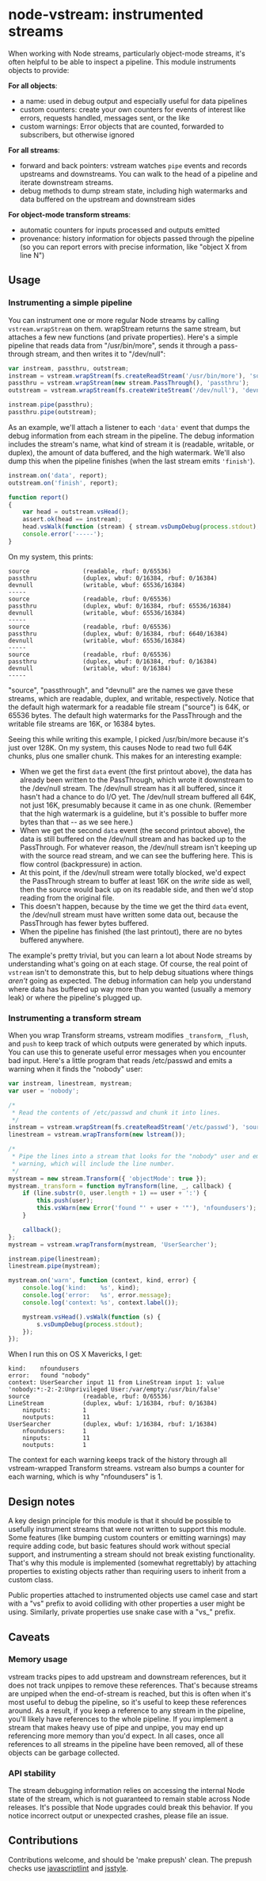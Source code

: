 # node-vstream: instrumented streams

When working with Node streams, particularly object-mode streams, it's often
helpful to be able to inspect a pipeline.  This module instruments objects to
provide:

**For all objects**:

* a name: used in debug output and especially useful for data pipelines
* custom counters: create your own counters for events of interest like
  errors, requests handled, messages sent, or the like
* custom warnings: Error objects that are counted, forwarded to subscribers, but
  otherwise ignored

**For all streams**:

* forward and back pointers: vstream watches `pipe` events and records upstreams
  and downstreams.  You can walk to the head of a pipeline and iterate
  downstream streams.
* debug methods to dump stream state, including high watermarks and data
  buffered on the upstream and downstream sides

**For object-mode transform streams**:

* automatic counters for inputs processed and outputs emitted
* provenance: history information for objects passed through the pipeline (so
  you can report errors with precise information, like "object X from line N")

## Usage

### Instrumenting a simple pipeline

You can instrument one or more regular Node streams by calling
`vstream.wrapStream` on them.  wrapStream returns the same stream, but attaches
a few new functions (and private properties).  Here's a simple pipeline that
reads data from "/usr/bin/more", sends it through a pass-through stream, and
then writes it to "/dev/null":

```javascript
var instream, passthru, outstream;
instream = vstream.wrapStream(fs.createReadStream('/usr/bin/more'), 'source');
passthru = vstream.wrapStream(new stream.PassThrough(), 'passthru');
outstream = vstream.wrapStream(fs.createWriteStream('/dev/null'), 'devnull');

instream.pipe(passthru);
passthru.pipe(outstream);
```

As an example, we'll attach a listener to each `'data'` event that dumps the
debug information from each stream in the pipeline.  The debug information
includes the stream's name, what kind of stream it is (readable, writable, or
duplex), the amount of data buffered, and the high watermark.  We'll also dump
this when the pipeline finishes (when the last stream emits `'finish'`).

```javascript
instream.on('data', report);
outstream.on('finish', report);

function report()
{
	var head = outstream.vsHead();
	assert.ok(head == instream);
	head.vsWalk(function (stream) { stream.vsDumpDebug(process.stdout); });
	console.error('-----');
}
```

On my system, this prints:

```
source               (readable, rbuf: 0/65536)
passthru             (duplex, wbuf: 0/16384, rbuf: 0/16384)
devnull              (writable, wbuf: 65536/16384)
-----
source               (readable, rbuf: 0/65536)
passthru             (duplex, wbuf: 0/16384, rbuf: 65536/16384)
devnull              (writable, wbuf: 65536/16384)
-----
source               (readable, rbuf: 0/65536)
passthru             (duplex, wbuf: 0/16384, rbuf: 6640/16384)
devnull              (writable, wbuf: 65536/16384)
-----
source               (readable, rbuf: 0/65536)
passthru             (duplex, wbuf: 0/16384, rbuf: 0/16384)
devnull              (writable, wbuf: 0/16384)
-----
```

"source", "passthrough", and "devnull" are the names we gave these streams,
which are readable, duplex, and writable, respectively.  Notice that the default
high watermark for a readable file stream ("source") is 64K, or 65536 bytes.
The default high watermarks for the PassThrough and the writable file streams
are 16K, or 16384 bytes.

Seeing this while writing this example, I picked /usr/bin/more because it's
just over 128K.  On my system, this causes Node to read two full 64K chunks,
plus one smaller chunk.  This makes for an interesting example:

* When we get the first `data` event (the first printout above), the data has
  already been written to the PassThrough, which wrote it downstream to the
  /dev/null stream.  The /dev/null stream has it all buffered, since it hasn't
  had a chance to do I/O yet.  The /dev/null stream buffered all 64K, not just
  16K, presumably because it came in as one chunk.  (Remember that the high
  watermark is a guideline, but it's possible to buffer more bytes than that --
  as we see here.)
* When we get the second `data` event (the second printout above), the data is
  still buffered on the /dev/null stream and has backed up to the PassThrough.
  For whatever reason, the /dev/null stream isn't keeping up with the source
  read stream, and we can see the buffering here.  This is flow control
  (backpressure) in action.
* At this point, if the /dev/null stream were totally blocked, we'd expect the
  PassThrough stream to buffer at least 16K on the *write* side as well, then
  the source would back up on its readable side, and then we'd stop reading from
  the original file.
* This doesn't happen, because by the time we get the third `data` event, the
  /dev/null stream must have written some data out, because the PassThrough has
  fewer bytes buffered.
* When the pipeline has finished (the last printout), there are no bytes
  buffered anywhere.

The example's pretty trivial, but you can learn a lot about Node streams by
understanding what's going on at each stage.  Of course, the real point of
`vstream` isn't to demonstrate this, but to help debug situations where things
*aren't* going as expected.  The debug information can help you understand where
data has buffered up way more than you wanted (usually a memory leak) or where
the pipeline's plugged up.


### Instrumenting a transform stream

When you wrap Transform streams, vstream modifies `_transform`, `_flush`, and
`push` to keep track of which outputs were generated by which inputs.  You can
use this to generate useful error messages when you encounter bad input.  Here's
a little program that reads /etc/passwd and emits a warning when it finds the
"nobody" user:

```javascript
var instream, linestream, mystream;
var user = 'nobody';

/*
 * Read the contents of /etc/passwd and chunk it into lines.
 */
instream = vstream.wrapStream(fs.createReadStream('/etc/passwd'), 'source');
linestream = vstream.wrapTransform(new lstream());

/*
 * Pipe the lines into a stream that looks for the "nobody" user and emits a
 * warning, which will include the line number.
 */
mystream = new stream.Transform({ 'objectMode': true });
mystream._transform = function myTransform(line, _, callback) {
	if (line.substr(0, user.length + 1) == user + ':') {
		this.push(user);
		this.vsWarn(new Error('found "' + user + '"'), 'nfoundusers');
	}

	callback();
};
mystream = vstream.wrapTransform(mystream, 'UserSearcher');

instream.pipe(linestream);
linestream.pipe(mystream);

mystream.on('warn', function (context, kind, error) {
	console.log('kind:    %s', kind);
	console.log('error:   %s', error.message);
	console.log('context: %s', context.label());

	mystream.vsHead().vsWalk(function (s) {
		s.vsDumpDebug(process.stdout);
	});
});
```

When I run this on OS X Mavericks, I get:

```
kind:    nfoundusers
error:   found "nobody"
context: UserSearcher input 11 from LineStream input 1: value 'nobody:*:-2:-2:Unprivileged User:/var/empty:/usr/bin/false'
source               (readable, rbuf: 0/65536)
LineStream           (duplex, wbuf: 1/16384, rbuf: 0/16384)
    ninputs:         1
    noutputs:        11
UserSearcher         (duplex, wbuf: 1/16384, rbuf: 1/16384)
    nfoundusers:     1
    ninputs:         11
    noutputs:        1
```

The context for each warning keeps track of the history through all
vstream-wrapped Transform streams.  vstream also bumps a counter for each
warning, which is why "nfoundusers" is 1.


## Design notes

A key design principle for this module is that it should be possible to
usefully instrument streams that were not written to support this module.  Some
features (like bumping custom counters or emitting warnings) may require adding
code, but basic features should work without special support, and instrumenting
a stream should not break existing functionality.  That's why this module is
implemented (somewhat regrettably) by attaching properties to existing objects
rather than requiring users to inherit from a custom class.

Public properties attached to instrumented objects use camel case and start with
a "vs" prefix to avoid colliding with other properties a user might be using.
Similarly, private properties use snake case with a "vs\_" prefix.


## Caveats

### Memory usage

vstream tracks pipes to add upstream and downstream references, but it does not
track unpipes to remove these references.  That's because streams are unpiped
when the end-of-stream is reached, but this is often when it's most useful to
debug the pipeline, so it's useful to keep these references around.  As a
result, if you keep a reference to any stream in the pipeline, you'll likely
have references to the whole pipeline.  If you implement a stream that makes
heavy use of pipe and unpipe, you may end up referencing more memory than you'd
expect.  In all cases, once all references to all streams in the pipeline have
been removed, all of these objects can be garbage collected.

### API stability

The stream debugging information relies on accessing the internal Node state of
the stream, which is not guaranteed to remain stable across Node releases.  It's
possible that Node upgrades could break this behavior.  If you notice incorrect
output or unexpected crashes, please file an issue.


## Contributions

Contributions welcome, and should be 'make prepush' clean.  The prepush checks
use [javascriptlint](https://github.com/davepacheco/javascriptlint) and
[jsstyle](https://github.com/davepacheco/jsstyle).

